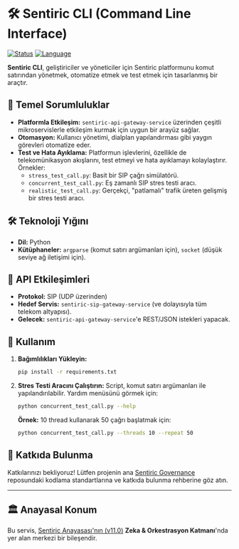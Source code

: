 # 🛠️ Sentiric CLI (Command Line Interface)

[![Status](https://img.shields.io/badge/status-active-success.svg)]()
[![Language](https://img.shields.io/badge/language-Python-blue.svg)]()

**Sentiric CLI**, geliştiriciler ve yöneticiler için Sentiric platformunu komut satırından yönetmek, otomatize etmek ve test etmek için tasarlanmış bir araçtır.

## 🎯 Temel Sorumluluklar

*   **Platformla Etkileşim:** `sentiric-api-gateway-service` üzerinden çeşitli mikroservislerle etkileşim kurmak için uygun bir arayüz sağlar.
*   **Otomasyon:** Kullanıcı yönetimi, dialplan yapılandırması gibi yaygın görevleri otomatize eder.
*   **Test ve Hata Ayıklama:** Platformun işlevlerini, özellikle de telekomünikasyon akışlarını, test etmeyi ve hata ayıklamayı kolaylaştırır. Örnekler:
    *   `stress_test_call.py`: Basit bir SIP çağrı simülatörü.
    *   `concurrent_test_call.py`: Eş zamanlı SIP stres testi aracı.
    *   `realistic_test_call.py`: Gerçekçi, "patlamalı" trafik üreten gelişmiş bir stres testi aracı.

## 🛠️ Teknoloji Yığını

*   **Dil:** Python
*   **Kütüphaneler:** `argparse` (komut satırı argümanları için), `socket` (düşük seviye ağ iletişimi için).

## 🔌 API Etkileşimleri

*   **Protokol:** SIP (UDP üzerinden)
*   **Hedef Servis:** `sentiric-sip-gateway-service` (ve dolayısıyla tüm telekom altyapısı).
*   **Gelecek:** `sentiric-api-gateway-service`'e REST/JSON istekleri yapacak.

## 🚀 Kullanım

1.  **Bağımlılıkları Yükleyin:**
    ```bash
    pip install -r requirements.txt
    ```
2.  **Stres Testi Aracını Çalıştırın:**
    Script, komut satırı argümanları ile yapılandırılabilir. Yardım menüsünü görmek için:
    ```bash
    python concurrent_test_call.py --help
    ```
    **Örnek:** 10 thread kullanarak 50 çağrı başlatmak için:
    ```bash
    python concurrent_test_call.py --threads 10 --repeat 50
    ```

## 🤝 Katkıda Bulunma

Katkılarınızı bekliyoruz! Lütfen projenin ana [Sentiric Governance](https://github.com/sentiric/sentiric-governance) reposundaki kodlama standartlarına ve katkıda bulunma rehberine göz atın.

---
## 🏛️ Anayasal Konum

Bu servis, [Sentiric Anayasası'nın (v11.0)](https://github.com/sentiric/sentiric-governance/blob/main/docs/blueprint/Architecture-Overview.md) **Zeka & Orkestrasyon Katmanı**'nda yer alan merkezi bir bileşendir.